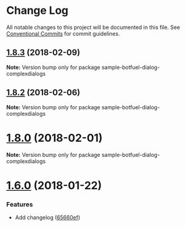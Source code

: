 # Change Log

All notable changes to this project will be documented in this file.
See [Conventional Commits](https://conventionalcommits.org) for commit guidelines.

<a name="1.8.3"></a>
## [1.8.3](https://github.com/Botfuel/bot-sdk2/compare/v1.8.2...v1.8.3) (2018-02-09)




**Note:** Version bump only for package sample-botfuel-dialog-complexdialogs

<a name="1.8.2"></a>
## [1.8.2](https://github.com/Botfuel/botfuel-dialog/compare/v1.8.1...v1.8.2) (2018-02-06)




**Note:** Version bump only for package sample-botfuel-dialog-complexdialogs

<a name="1.8.0"></a>
# [1.8.0](https://github.com/Botfuel/bot-sdk2/compare/v1.7.1...v1.8.0) (2018-02-01)




**Note:** Version bump only for package sample-botfuel-dialog-complexdialogs

<a name="1.6.0"></a>
# [1.6.0](https://github.com/Botfuel/bot-sdk2/compare/v1.5.0...v1.6.0) (2018-01-22)


### Features

* Add changelog ([65660ef](https://github.com/Botfuel/bot-sdk2/commit/65660ef))

